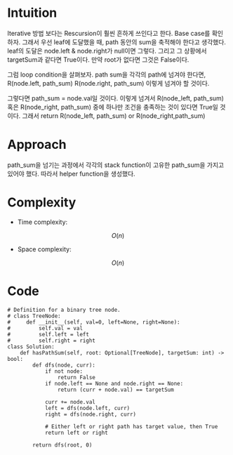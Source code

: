 # Intuition
<!-- Describe your first thoughts on how to solve this problem. -->
Iterative 방법 보다는 Rescursion이 훨씬 흔하게 쓰인다고 한다. 
Base case를 확인하자.
그래서 우선 leaf에 도달했을 때, path 동안의 sum을 축적해야 한다고 생각했다. 
leaf의 도달은 node.left & node.right가 null이면 그렇다. 
그리고 그 상황에서 targetSum과 같다면 True이다. 
만약 root가 없다면 그것은 False이다. 

그럼 loop condition을 살펴보자. 
path sum을 각각의 path에 넘겨야 한다면, 
R(node.left, path_sum)
R(node.right, path_sum)
이렇게 넘겨야 할 것이다. 

그렇다면 path_sum = node.val일 것이다. 
이렇게 넘겨서 R(node_left, path_sum) 혹은 R(node_right, path_sum) 중에 하나만 조건을 충족하는 것이 있다면
True일 것이다. 
그래서 return R(node_left, path_sum) or R(node_right,path_sum)

# Approach
<!-- Describe your approach to solving the problem. -->
path_sum을 넘기는 과정에서 각각의 stack function이 고유한 path_sum을 가지고 있어야 했다. 
따라서 helper function을 생성했다. 

# Complexity
- Time complexity:
<!-- Add your time complexity here, e.g. $$O(n)$$ -->
$$O(n)$$ 

- Space complexity:
<!-- Add your space complexity here, e.g. $$O(n)$$ -->
$$O(n)$$ 

# Code
```
# Definition for a binary tree node.
# class TreeNode:
#     def __init__(self, val=0, left=None, right=None):
#         self.val = val
#         self.left = left
#         self.right = right
class Solution:
    def hasPathSum(self, root: Optional[TreeNode], targetSum: int) -> bool:
        def dfs(node, curr):
            if not node:
                return False
            if node.left == None and node.right == None:
                return (curr + node.val) == targetSum

            curr += node.val
            left = dfs(node.left, curr)
            right = dfs(node.right, curr)

            # Either left or right path has target value, then True 
            return left or right 

        return dfs(root, 0)

        
```